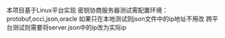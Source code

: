 本项目基于Linux平台实现
密钥协商服务器测试需配置环境：protobuf,occi,json,oracle
如果只在本地测试则json文件中的ip地址不用改 跨平台测试则需要将server.json中的ip改为实际ip